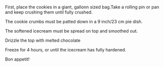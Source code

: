 First, place the cookies in a giant, gallonn sized bag.Take a rolling pin or pan and keep crushing them until fully crushed.

The cookie crumbs must be patted down in a 9 inch/23 cm pie dish.

The softened icecream must be spread on top and smoothed out.

Drizzle the top with melted chocolate

Freeze for 4 hours, or until the icecream has fully hardened.

Bon appetit!